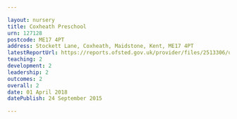 ```yaml
---

layout: nursery
title: Coxheath Preschool
urn: 127128
postcode: ME17 4PT
address: Stockett Lane, Coxheath, Maidstone, Kent, ME17 4PT
latestReportUrl: https://reports.ofsted.gov.uk/provider/files/2513306/urn/127128.pdf
teaching: 2
development: 2
leadership: 2
outcomes: 2
overall: 2
date: 01 April 2018 
datePublish: 24 September 2015

---
```


